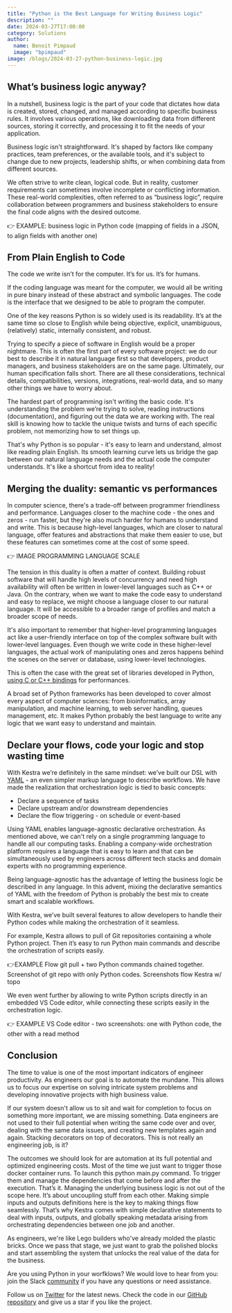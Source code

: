 ```yaml
---
title: "Python is the Best Language for Writing Business Logic"
description: ""
date: 2024-03-27T17:00:00
category: Solutions
author:
  name: Benoit Pimpaud
  image: "bpimpaud"
image: /blogs/2024-03-27-python-business-logic.jpg
---
```


## What’s business logic anyway?

In a nutshell, business logic is the part of your code that dictates how data is created, stored, changed, and managed according to specific business rules. It involves various operations, like downloading data from different sources, storing it correctly, and processing it to fit the needs of your application.

Business logic isn't straightforward. It's shaped by factors like company practices, team preferences, or the available tools, and it's subject to change due to new projects, leadership shifts, or when combining data from different sources.

We often strive to write clean, logical code. But in reality, customer requirements can sometimes involve incomplete or conflicting information. These real-world complexities, often referred to as “business logic”, require collaboration between programmers and business stakeholders to ensure the final code aligns with the desired outcome.


👉 EXAMPLE: business logic in Python code (mapping of fields in a JSON, to align fields with another one)

## From Plain English to Code

The code we write isn’t for the computer. It’s for us. It’s for humans.

If the coding language was meant for the computer, we would all be writing in pure binary instead of these abstract and symbolic languages. The code is the interface that we designed to be able to program the computer. 

One of the key reasons Python is so widely used is its readability. It’s at the same time so close to English while being objective, explicit, unambiguous, (relatively) static, internally consistent, and robust.

Trying to specify a piece of software in English would be a proper nightmare. This is often the first part of every software project: we do our best to describe it in natural language first so that developers, product managers, and business stakeholders are on the same page. Ultimately, our human specification falls short. There are all these considerations, technical details, compatibilities, versions, integrations, real-world data, and so many other things we have to worry about.

The hardest part of programming isn't writing the basic code. It's understanding the problem we’re trying to solve, reading instructions (documentation), and figuring out the data we are working with. The real skill is knowing how to tackle the unique twists and turns of each specific problem, not memorizing how to set things up.

That's why Python is so popular - it's easy to learn and understand, almost like reading plain English. Its smooth learning curve lets us bridge the gap between our natural language needs and the actual code the computer understands. It's like a shortcut from idea to reality!

## Merging the duality: semantic vs performances

In computer science, there's a trade-off between programmer friendliness and performance. Languages closer to the machine code - the ones and zeros - run faster, but they're also much harder for humans to understand and write. This is because high-level languages, which are closer to natural language, offer features and abstractions that make them easier to use, but these features can sometimes come at the cost of some speed.

👉 IMAGE PROGRAMMING LANGUAGE SCALE

The tension in this duality is often a matter of context. Building robust software that will handle high levels of concurrency and need high availability will often be written in lower-level languages such as C++ or Java.
On the contrary, when we want to make the code easy to understand and easy to replace, we might choose a language closer to our natural language. It will be accessible to a broader range of profiles and match a broader scope of needs.

It's also important to remember that higher-level programming languages act like a user-friendly interface on top of the complex software built with lower-level languages.
Even though we write code in these higher-level languages, the actual work of manipulating ones and zeros happens behind the scenes on the server or database, using lower-level technologies.

This is often the case with the great set of libraries developed in Python, [using C or C++ bindings](https://numpy.org/doc/stable/user/whatisnumpy.html#why-is-numpy-fast) for performances.

A broad set of Python frameworks has been developed to cover almost every aspect of computer sciences: from bioinformatics, array manipulation, and machine learning, to web server handling, queues management, etc. It makes Python probably the best language to write any logic that we want easy to understand and maintain.


## Declare your flows, code your logic and stop wasting time

With Kestra we’re definitely in the same mindset: we’ve built our DSL with [YAML](https://kestra.io/blogs/2023-12-01-yaml-pitfalls) - an even simpler markup language to describe workflows. We have made the realization that orchestration logic is tied to basic concepts: 

- Declare a sequence of tasks
- Declare upstream and/or downstream dependencies
- Declare the flow triggering - on schedule or event-based

Using YAML enables language-agnostic declarative orchestration. As mentioned above, we can't rely on a single programming language to handle all our computing tasks. Enabling a company-wide orchestration platform requires a language that is easy to learn and that can be simultaneously used by engineers across different tech stacks and domain experts with no programming experience.

Being language-agnostic has the advantage of letting the business logic be described in any language. 
In this advent, mixing the declarative semantics of YAML with the freedom of Python is probably the best mix to create smart and scalable workflows.

With Kestra, we’ve built several features to allow developers to handle their Python codes while making the orchestration of it seamless. 

For example, Kestra allows to pull of Git repositories containing a whole Python project. Then it’s easy to run Python main commands and describe the orchestration of scripts easily.

👉EXAMPLE Flow git pull + two Python commands chained together. Screenshot of git repo with only Python codes. Screenshots flow Kestra w/ topo

We even went further by allowing to write Python scripts directly in an embedded VS Code editor, while connecting these scripts easily in the orchestration logic.

👉 EXAMPLE VS Code editor - two screenshots: one with Python code, the other with a read method


## Conclusion

The time to value is one of the most important indicators of engineer productivity. As engineers our goal is to automate the mundane. This allows us to focus our expertise on solving intricate system problems and developing innovative projects with high business value.

If our system doesn't allow us to sit and wait for completion to focus on something more important, we are missing something. Data engineers are not used to their full potential when writing the same code over and over, dealing with the same data issues, and creating new templates again and again. Stacking decorators on top of decorators. This is not really an engineering job, is it?

The outcomes we should look for are automation at its full potential and optimized engineering costs.
Most of the time we just want to trigger those docker container runs. To launch this python main.py command. To trigger them and manage the dependencies that come before and after the execution. That’s it.
Managing the underlying business logic is not out of the scope here. It’s about uncoupling stuff from each other. Making simple inputs and outputs definitions here is the key to making things flow seamlessly.
That’s why Kestra comes with simple declarative statements to deal with inputs, outputs, and globally speaking metadata arising from orchestrating dependencies between one job and another.

As engineers, we're like Lego builders who've already molded the plastic bricks. Once we pass that stage, we just want to grab the polished blocks and start assembling the system that unlocks the real value of the data for the business.

Are you using Python in your worfklows? We would love to hear from you: join the Slack [community](https://kestra.io/slack) if you have any questions or need assistance.

Follow us on [Twitter](https://twitter.com/kestra_io) for the latest news.
Check the code in our [GitHub repository](https://github.com/kestra-io/kestra) and give us a star if you like the project.